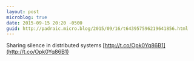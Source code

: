 ```yaml
---
layout: post
microblog: true
date: 2015-09-15 20:20 -0500
guid: http://padraic.micro.blog/2015/09/16/t643957596219641856.html
---
```

Sharing silence in distributed systems [http://t.co/Opk0Yq86B1](http://t.co/Opk0Yq86B1)
